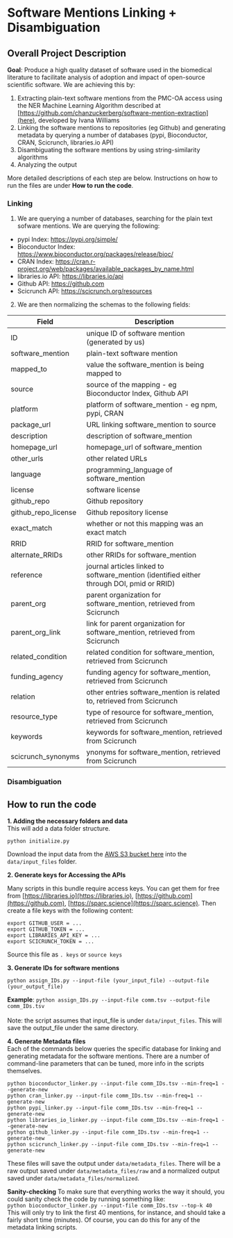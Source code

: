 # Software Mentions Linking + Disambiguation

## Overall Project Description ##
**Goal**: Produce a high quality dataset of software used in the biomedical literature to facilitate analysis of adoption and impact of open-source scientific software.
We are achieving this by:
1. Extracting plain-text software mentions from the PMC-OA access using the NER Machine Learning Algorithm described at [https://github.com/chanzuckerberg/software-mention-extraction](here), developed by Ivana Williams
2. Linking the software mentions to repositories (eg Github) and generating metadata by querying a number of databases (pypi, Bioconductor, CRAN, Scicrunch, libraries.io API)
3. Disambiguating the software mentions by using string-similarity algorithms
4. Analyzing the output

More detailed descriptions of each step are below. Instructions on how to run the files are under **How to run the code**.
 
### Linking ###
1. We are querying a number of databases, searching for the plain text sofware mentions. We are querying the following:
- pypi Index: https://pypi.org/simple/
- Bioconductor Index: https://www.bioconductor.org/packages/release/bioc/
- CRAN Index: https://cran.r-project.org/web/packages/available_packages_by_name.html
- libraries.io API: https://libraries.io/api
- Github API: https://github.com
- Scicrunch API: https://scicrunch.org/resources

2. We are then normalizing the schemas to the following fields:

|Field| Description |
| --- | --- |
| ID | unique ID of software mention (generated by us) |
| software_mention | plain-text software mention |
| mapped_to | value the software_mention is being mapped to |
| source | source of the mapping - eg Bioconductor Index, Github API|
| platform | platform of software_mention - eg npm, pypi, CRAN |
| package_url | URL linking software_mention to source |
| description | description of software_mention |
| homepage_url | homepage_url of software_mention|
| other_urls |other related URLs |
| language | programming_language of software_mention|
| license | software license |
| github_repo | Github repository |
| github_repo_license | Github repository license |
| exact_match | whether or not this mapping was an exact match |
| RRID | RRID for software_mention |
| alternate_RRIDs | other RRIDs for software_mention |
| reference | journal articles linked to software_mention (identified either through DOI, pmid or RRID)|
| parent_org | parent organization for software_mention, retrieved from Scicrunch |
| parent_org_link | link for parent organization for software_mention, retrieved from Scicrunch |
| related_condition | related condition for software_mention, retrieved from Scicrunch |
| funding_agency | funding agency for software_mention, retrieved from Scicrunch|
| relation | other entries software_mention is related to, retrieved from Scicrunch |
| resource_type | type of resource for software_mention, retrieved from Scicrunch |
| keywords | keywords for software_mention, retrieved from Scicrunch|
| scicrunch_synonyms | ynonyms for software_mention, retrieved from Scicrunch|


### Disambiguation ###

## How to run the code ##

**1. Adding the necessary folders and data** <BR>
This will add a data folder structure.
```
python initialize.py
```
 
Download the input data from the [AWS S3 bucket here](https://s3.console.aws.amazon.com/s3/buckets/software-entity-linking-proj?region=us-west-2&prefix=extracted/) into the `data/input_files` folder. 
 
**2. Generate keys for Accessing the APIs** <br>

Many scripts in this bundle require access keys.  You can get them for free from
[https://libraries.io](https://libraries.io), [https://github.com](https://github.com), [https://sparc.science](https://sparc.science).  Then create a file keys with the following content:

    export GITHUB_USER = ...
    export GITHUB_TOKEN = ...
    export LIBRARIES_API_KEY = ...
    export SCICRUNCH_TOKEN = ...

Source this file as `. keys` or `source keys`

**3. Generate IDs for software mentions** <br>
```
python assign_IDs.py --input-file (your_input_file) --output-file (your_output_file)
```

**Example**: ```python assign_IDs.py --input-file comm.tsv --output-file comm_IDs.tsv``` <br><br>
Note: the script assumes that input_file is under ```data/input_files```. This will save the output_file under the same directory. 

**4. Generate Metadata files** <br>
Each of the commands below queries the specific database for linking and generating metadata for the software mentions. 
There are a number of command-line parameters that can be tuned, more info in the scripts themselves. 

```
python bioconductor_linker.py --input-file comm_IDs.tsv --min-freq=1 --generate-new
python cran_linker.py --input-file comm_IDs.tsv --min-freq=1 --generate-new
python pypi_linker.py --input-file comm_IDs.tsv --min-freq=1 --generate-new
python libraries_io_linker.py --input-file comm_IDs.tsv --min-freq=1 --generate-new
python github_linker.py --input-file comm_IDs.tsv --min-freq=1 --generate-new
python scicrunch_linker.py --input-file comm_IDs.tsv --min-freq=1 --generate-new
```

These files will save the output under ```data/metadata_files```. There will be a raw output saved under ```data/metadata_files/raw``` and a normalized output saved under ```data/metadata_files/normalized```.
 
 **Sanity-checking**
 To make sure that everything works the way it should, you could sanity check the code by running something like: <br>
```python bioconductor_linker.py --input-file comm_IDs.tsv --top-k 40``` <br>
This will only try to link the first 40 mentions, for instance, and should take a fairly short time (minutes). Of course, you can do this for any of the metadata linking scripts.
